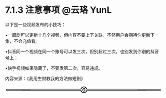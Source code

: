 # 7.1.3 注意事项 @云珞 YunL

以下是一些视频发布的小技巧：

•一部剧可以更新十几个视频，但内容不要上下关联，不然用户会期待你更新下一集，不会充值看;

•抖音同一个视频在同一个账号可以发三次，但别超过三次，也别发到你别的抖音号上；

•快手视频如果隐藏了，不要发第二次，容易违规。

内容来源：《我用生财教我的方法做短剧》

![](img/e3f2879ffbe01683a4abd019b77011d8.png)